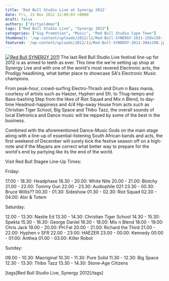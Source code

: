 ```yaml
---
title: 'Red Bull Studio Live at Synergy 2012'
date: Fri, 23 Nov 2012 12:08:03 +0000
draft: false
authors: ["dirtyoldman"]
tags: ["Red Bull Studio Live", "Synergy 2012"]
categories: ["Gig Promotion", "Music", "Red Bull Studio Cape Town"]
thumbnail: '/wp-content/uploads/2012/11/Red-Bull-SYNERGY-2011-150x150.jpg'
featured: '/wp-content/uploads/2012/11/Red-Bull-SYNERGY-2011-304x190.jpg'
---
```


[![](/wp-content/uploads/2012/11/Red-Bull-SYNERGY-2011-e1353671814210.jpg "Red Bull SYNERGY 2011")](/2012/11/23/red-bull-studio-live-at-synergy-2012/red-bull-synergy-2011-2/)
The last Red Bull Studio Live festival line-up for 2012 is as armed to teeth as ever. This time the we're setting up shop at Synergy Live and with one of the world's most revered Electronic acts, the Prodigy headlining, what better place to showcase SA's Electronic Music champions.

From peak-hour, crowd-surfing Electro-Thrash and Drum n Bass mania, courtesy of artists such as Haezer, Hyphen and Sfr, to Thug-tempo and Bass-bashing Step from the likes of Riot Squad and Mix n Blend, to day-time Headnod-happiness and 4/4 Hip-sway House from acts such as Christian Tiger School, Big Space and Thibo Tazz, the overall sounds of local Eletronica and Dance music will be repped by some of the best in the business.

Combined with the aforementioned Dance-Music Gods on the main stage along with a line-up of essential-listening South African bands and acts, the first weekend of December will surely kick the festive season off on a high-note and if the Mayans are correct what better way to prepare for the world's end by partying like its the end of the world.

Visit
Red Bull Stagee Line-Up Times:

Friday:

17.00 - 18.30: Headphase
18.30 - 20.00: White Nite
20.00 - 21.00: Blotchy
21.00 - 22.00: Tommy Gun
22.00 - 23.30: Audiophile 021
23.30 - 00.30: Bruce Willis??
00.30 - 01.30: Sideshow
01.30 - 02.30: Riot Squad
02.30 - 04.00: Alxr & Totem

Saturday:

12.00 - 13.30: Nastie Ed
13.30 - 14.30: Christian Tiger School
14.30 - 15.30: Spekta
15.30 - 16.30: George Daniel
16.30 - 18.00: Mix n Blend
18.00 - 19.00: Chris Jack
19.00 - 20.00: PH.Fat
20.00 - 21.00: Richard the Third
21.00 - 22.00: Hyphen v SFR
22.00 - 23:00: HAEZER
23.00 - 00.00: Kennedy
00:00 - 01:00: Anthea
01.00 - 03.00: Killer Robot

Sunday:

09.00 - 10.30: Maoriginal
10.30 - 11.30: Pure Solid
11.30 - 12.30: Big Space
12.30 - 13.30: Thibo Tazz
13.30 - 14.30: Stone-Age Citizens

\[tags\]Red Bull Studio Live, Synergy 2012\[/tags\]